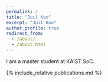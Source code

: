 ```yaml
---
permalink: /
title: "Juil Koo"
excerpt: "Juil Koo"
author_profile: true
redirect_from: 
  - /about/
  - /about.html
---
```


I am a master student at KAIST SoC.

<!--
   -<a href="https://github.com/inhohong/inhohong.github.io/raw/master/images/CV_Inho_Hong.pdf" target="_blank">[Download CV]</a> (updated on May 15, 2022).
   -->

<!--
   -{% include_relative education.md %}
   -
   -{% include_relative work-experience.md %}
   -
   -{% include_relative visiting-experience.md %}
   -
   -{% include_relative honor-short.md %}
   -
   -{% include_relative article.md %}
   -
   -{% include_relative media.md %}
   -
   -{% include_relative preprints.md %}
   -
   -->
{% include_relative publications.md %}

